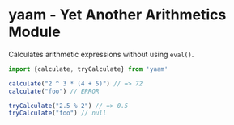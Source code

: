 # yaam - Yet Another Arithmetics Module

Calculates arithmetic expressions without using `eval()`.


```js
import {calculate, tryCalculate} from 'yaam'

calculate("2 ^ 3 * (4 + 5)") // => 72
calculate("foo") // ERROR

tryCalculate("2.5 % 2") // => 0.5
tryCalculate("foo") // null
```
